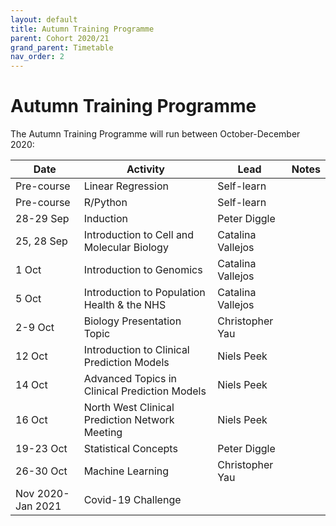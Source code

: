 ```yaml
---
layout: default
title: Autumn Training Programme
parent: Cohort 2020/21
grand_parent: Timetable
nav_order: 2
---
```


# Autumn Training Programme 

The Autumn Training Programme will run between October-December 2020:

| Date              | Activity                                       | Lead              | Notes |
|-------------------|------------------------------------------------|-------------------|-------|
| Pre-course        | Linear Regression                              | Self-learn        |       |
| Pre-course        | R/Python                                       | Self-learn        |       |
| 28-29 Sep      | Induction                                      | Peter Diggle       |       |
| 25, 28 Sep        | Introduction to Cell and Molecular Biology     | Catalina Vallejos |       |
| 1 Oct             | Introduction to Genomics                       | Catalina Vallejos |       |
| 5 Oct             | Introduction to Population Health & the NHS    | Catalina Vallejos |       |
| 2-9 Oct           | Biology Presentation Topic                     | Christopher Yau   |       |
| 12 Oct            | Introduction to Clinical Prediction Models     | Niels Peek        |       |
| 14 Oct            | Advanced Topics in Clinical Prediction Models  | Niels Peek        |       |
| 16 Oct            | North West Clinical Prediction Network Meeting | Niels Peek        |       |
| 19-23 Oct         | Statistical Concepts                           | Peter Diggle      |       |
| 26-30 Oct         | Machine Learning                               | Christopher Yau   |       |
| Nov 2020-Jan 2021 | Covid-19 Challenge                             |                   |       |